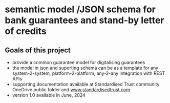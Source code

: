 # semantic model /JSON schema for bank guarantees and stand-by letter of credits

## Goals of this project

* provide a common guarantee model for digitalising guarantees
* the model in json and suporting schema can be as a template for any system-2-system, platform-2-platform, any-2-any integration with REST APIs
* supporting documentation available at Standardised Trust community OneDrive public folder and www.standardisedtrust.com
* version 1.0 available in June, 2024
